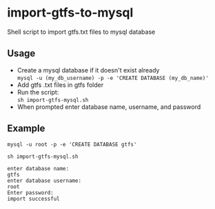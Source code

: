 # import-gtfs-to-mysql
Shell script to import gtfs.txt files to mysql database

## Usage
- Create a mysql database if it doesn't exist already  
`mysql -u (my_db_username) -p -e 'CREATE DATABASE (my_db_name)'`
- Add gtfs .txt files in gtfs folder  
- Run the script:  
`sh import-gtfs-mysql.sh`
- When prompted enter database name, username, and password

## Example
```
mysql -u root -p -e 'CREATE DATABASE gtfs'

sh import-gtfs-mysql.sh

enter database name:
gtfs
enter database username:
root
Enter password: 
import successful
```
